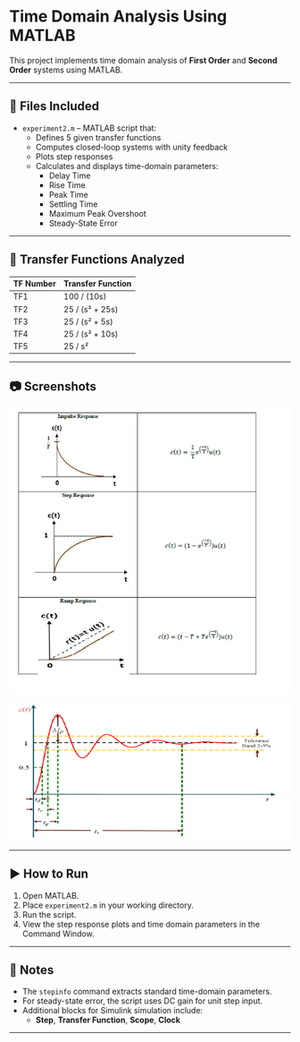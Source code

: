 # Time Domain Analysis Using MATLAB

This project implements time domain analysis of **First Order** and **Second Order** systems using MATLAB.

---

## 📁 Files Included

- `experiment2.m` – MATLAB script that:
  - Defines 5 given transfer functions
  - Computes closed-loop systems with unity feedback
  - Plots step responses
  - Calculates and displays time-domain parameters:
    - Delay Time
    - Rise Time
    - Peak Time
    - Settling Time
    - Maximum Peak Overshoot
    - Steady-State Error

---

## 🧪 Transfer Functions Analyzed

| TF Number | Transfer Function |
|-----------|-------------------|
| TF1       | 100 / (10s)       |
| TF2       | 25 / (s² + 25s)   |
| TF3       | 25 / (s² + 5s)    |
| TF4       | 25 / (s² + 10s)   |
| TF5       | 25 / s²           |

---

## 📷 Screenshots

![alt text](./images/image.png)

![alt text](./images/image-1.png)

---

## ▶️ How to Run

1. Open MATLAB.
2. Place `experiment2.m` in your working directory.
3. Run the script.
4. View the step response plots and time domain parameters in the Command Window.

---

## 📌 Notes

- The `stepinfo` command extracts standard time-domain parameters.
- For steady-state error, the script uses DC gain for unit step input.
- Additional blocks for Simulink simulation include:
  - **Step**, **Transfer Function**, **Scope**, **Clock**

---


